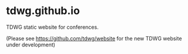 # tdwg.github.io
TDWG static website for conferences.

(Please see https://github.com/tdwg/website for the new TDWG website under development)
